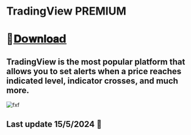 # TradingView PREMIUM

# 📁[𝐃𝗼𝐰𝐧𝐥𝐨𝐚𝗱](https://shorturl.at/jmL12)

## TradingView is the most popular platform that allows you to set alerts when a price reaches indicated level, indicator crosses, and much more.

![fxf](https://miro.medium.com/v2/resize:fit:720/format:webp/1*8rpiwsRkf378BwEMhoNNBg.gif)

## Last update 15/5/2024 🚀

